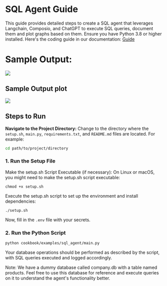 # SQL Agent Guide

This guide provides detailed steps to create a SQL agent that leverages Langchain, Composio, and ChatGPT to execute SQL queries, document them and plot graphs based on them. Ensure you have Python 3.8 or higher installed. 
Here's the coding guide in our documentation: [Guide](https://docs.composio.dev/guides/examples/sql-agent)

# Sample Output:
![](https://github.com/ComposioHQ/composio/blob/master/python/examples/sql_agent/sql_agent_plotter_langchain/sql_agent.gif)

## Sample Output plot
![](https://github.com/ComposioHQ/composio/blob/master/python/examples/sql_agent/sql_agent_plotter_langchain/example_plot_based_on_db.png)
## Steps to Run

**Navigate to the Project Directory:**
Change to the directory where the `setup.sh`, `main.py`, `requirements.txt`, and `README.md` files are located. For example:
```sh
cd path/to/project/directory
```

### 1. Run the Setup File
Make the setup.sh Script Executable (if necessary):
On Linux or macOS, you might need to make the setup.sh script executable:
```shell
chmod +x setup.sh
```
Execute the setup.sh script to set up the environment and install dependencies:
```shell
./setup.sh
```
Now, fill in the `.env` file with your secrets.

### 2. Run the Python Script
```shell
python cookbook/examples/sql_agent/main.py
```
Your database operations should be performed as described by the script, with SQL queries executed and logged accordingly.

Note: We have a dummy database called company.db with a table named products. Feel free to use this database for reference and execute queries on it to understand the agent's functionality better.
